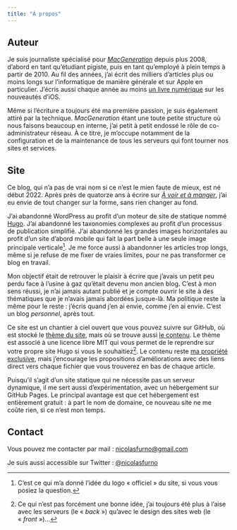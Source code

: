 ```yaml
---
title: "À propos"
---
```


## Auteur

Je suis journaliste spécialisé pour [*MacGeneration*](https://www.macg.co) depuis plus 2008, d’abord en tant qu’étudiant pigiste, puis en tant qu’employé à plein temps à partir de 2010. Au fil des années, j’ai écrit des milliers d’articles plus ou moins longs sur l’informatique de manière générale et sur Apple en particulier. J’écris aussi chaque année au moins [un livre numérique](https://ours.macg.co/livres/) sur les nouveautés d’iOS. 

Même si l’écriture a toujours été ma première passion, je suis également attiré par la technique. *MacGeneration* étant une toute petite structure où nous faisons beaucoup en interne, j’ai petit à petit endossé le rôle de co-administrateur réseau. À ce titre, je m’occupe notamment de la configuration et de la maintenance de tous les serveurs qui font tourner nos sites et services.

## Site

Ce blog, qui n’a pas de vrai nom si ce n’est le mien faute de mieux, est né début 2022. Après près de quatorze ans à écrire sur [*À voir et à manger*](https://voiretmanger.fr), j’ai eu envie de tout changer sur la forme, sans rien changer au fond.

J’ai abandonné WordPress au profit d’un moteur de site de statique nommé [Hugo](https://gohugo.io). J’ai abandonné les taxonomies complexes au profit d’un processus de publication simplifié. J’ai abandonné les grandes images horizontales au profit d’un site d’abord mobile qui fait la part belle à une seule image principale verticale[^1]. Je me force aussi à abandonner les articles trop longs, même si je refuse de me fixer de vraies limites, pour ne pas transformer ce blog en travail.

Mon objectif était de retrouver le plaisir à écrire que j’avais un petit peu perdu face à l’usine à gaz qu’était devenu mon ancien blog. C’est à mon sens réussi, je n’ai jamais autant publié et je compte ouvrir le site à des thématiques que je n’avais jamais abordées jusque-là. Ma politique reste la même pour le reste : j’écris quand j’en ai envie, comme j’en ai envie. C’est un blog *personnel*, après tout.

Ce site est un chantier à ciel ouvert que vous pouvez suivre sur GitHub, où est stocké le [thème du site](https://github.com/nicolinuxfr/nicolasfurno), mais où se trouve aussi [le contenu](https://github.com/nicolinuxfr/nicolasfurno.fr). Le thème est associé à une licence libre MIT qui vous permet de le reprendre sur votre propre site Hugo si vous le souhaitiez[^2]. Le contenu reste [ma propriété exclusive](/mentions-legales/), mais j’encourage les propositions d’améliorations avec des liens direct vers chaque fichier que vous trouverez en bas de chaque article. 

Puisqu’il s’agit d’un site statique qui ne nécessite pas un serveur dynamique, il me sert aussi d’expérimentation, avec un hébergement sur GitHub Pages. Le principal avantage est que cet hébergement est entièrement gratuit : à part le nom de domaine, ce nouveau site ne me coûte rien, si ce n’est mon temps.

## Contact

Vous pouvez me contacter par mail : [nicolasfurno@gmail.com](mailto:nicolasfurno@gmail.com)

Je suis aussi accessible sur Twitter : [@nicolasfurno](https://twitter.com/nicolasfurno)


[^1]: C’est ce qui m’a donné l’idée du logo « officiel » du site, si vous vous posiez la question.

[^2]: Ce qui n’est pas forcément une bonne idée, j’ai toujours été plus à l’aise avec les serveurs (le « *back* ») qu’avec le design des sites web (le « *front* »)…